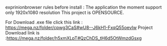 exprinionbrowser rules
before install :
The application the moment support only 1920x1080 resolution 
This project is OPENSOURCE.




For Download .exe file click this link : https://mega.nz/folder/cpwg3CaS#wU8--J6kH1-FxqQ55oevIw
Project Download link is :https://mega.nz/folder/h5xmXLpT#QzChDS_tH6d5OtWmzdGsxg
